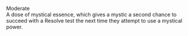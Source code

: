 Moderate<br>A dose of mystical essence, which gives a mystic a second chance to succeed with a Resolve test the next time they attempt to use a mystical power.
